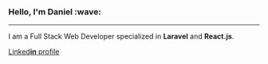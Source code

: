 <h3>Hello, I'm Daniel :wave:</h4>
<hr />
<div>
    <p>I am a Full Stack Web Developer specialized in <b>Laravel</b> and <b>React.js</b>.</p>
</div>
<div>
    <a href="https://www.linkedin.com/in/daniel-cana-3b313a43/" target="_blank">Linked<b>in</b> profile</a>
</div>